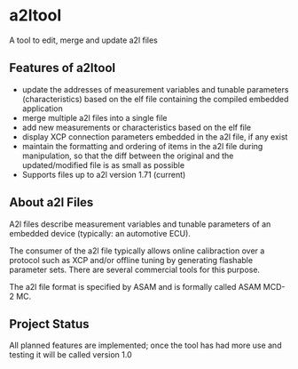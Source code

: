 # a2ltool
A tool to edit, merge and update a2l files

## Features of a2ltool
 - update the addresses of measurement variables and tunable parameters (characteristics) based on the elf file containing the compiled embedded application
 - merge multiple a2l files into a single file
 - add new measurements or characteristics based on the elf file
 - display XCP connection parameters embedded in the a2l file, if any exist
 - maintain the formatting and ordering of items in the a2l file during manipulation, so that the diff between the original and the updated/modified file is as small as possible
 - Supports files up to a2l version 1.71 (current)

## About a2l Files
A2l files describe measurement variables and tunable parameters of an embedded device (typically: an automotive ECU).

The consumer of the a2l file typically allows online calibraction over a protocol such as XCP and/or offline tuning by generating flashable parameter sets. There are several commercial tools for this purpose.

The a2l file format is specified by ASAM and is formally called ASAM MCD-2 MC.

## Project Status
All planned features are implemented; once the tool has had more use and testing it will be called version 1.0
